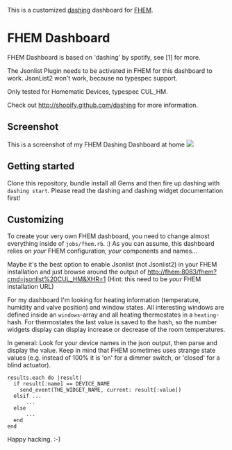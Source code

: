 This is a customized [dashing](http://shopify.github.com/dashing) dashboard for [FHEM](http://fhem.de).

# FHEM Dashboard
FHEM Dashboard is based on 'dashing' by spotify, see [1] for more.

The Jsonlist Plugin needs to be activated in FHEM for this dashboard to work. JsonList2 won't work, because no typespec support.

Only tested for Homematic Devices, typespec CUL_HM.

Check out http://shopify.github.com/dashing for more information.

## Screenshot

This is a screenshot of my FHEM Dashing Dashboard at home
<img src="https://raw.github.com/tubit/dashing-fhem/master/misc/screenshot.png" /></img>

## Getting started
Clone this repository, bundle install all Gems and then fire up dashing with `dashing start`.
Please read the dashing and dashing widget documentation first!

## Customizing
To create your very own FHEM dashboard, you need to change almost everything inside of `jobs/fhem.rb`. :)
As you can assume, this dashboard relies on _your_ FHEM configuration, _your_ components and names...

Maybe it's the best option to enable Jsonlist (not Jsonlist2) in your FHEM installation and just browse around
the output of [http://fhem:8083/fhem?cmd=jsonlist%20CUL_HM&XHR=1](http://fhem:8083/fhem?cmd=jsonlist%20CUL_HM&XHR=1) (Hint: this need to be _your_ FHEM installation URL)

For my dashboard I'm looking for heating information (temperature, humidity and valve position) and window states.
All interesting windows are defined inside an `windows`-array and all heating thermostates in a `heating`-hash. For thermostates the
last value is saved to the hash, so the number widgets display can display increase or decrease of the room temperatures.

In general: Look for your device names in the json output, then parse and display the value. Keep in mind that FHEM
sometimes uses strange state values (e.g. instead of 100% it is 'on' for a dimmer switch, or 'closed' for a blind actuator).

```
results.each do |result|
  if result[:name] == DEVICE_NAME
    send_event(THE_WIDGET_NAME, current: result[:value])
  elsif ...
      ...
  else
      ...
  end
end
```

Happy hacking. :-)

